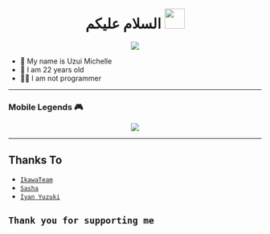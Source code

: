 
<h1 align="center">السلام عليكم <img src="https://user-images.githubusercontent.com/1303154/88677602-1635ba80-d120-11ea-84d8-d263ba5fc3c0.gif" width="40px" alt=""><br></h1>
<p align="center">
  <img src="https://i.pinimg.com/originals/74/25/22/74252236b0e1c7443f36b7e71bde0a30.jpg" />
</p>

<p align="center">

- 👤 My name is Uzui Michelle 
- 💌 I am 22 years old 
- 👨‍💻 I am not programmer

</p>

------
### Mobile Legends 🎮
<p align="center">
  <img src="https://user-images.githubusercontent.com/103966803/186783359-619d7a1a-e44f-46df-a0a4-bf2f9b162ff6.gif" />
</p>

------
## Thanks To
* [`IkawaTeam`](https://github.com/IkawaTeam)
* [`Sasha`](https://github.com/LyliaSasha)
* [`Iyan Yuzuki`](https://github.com/JulianZuikaku)

```Thank you for supporting me```
------
